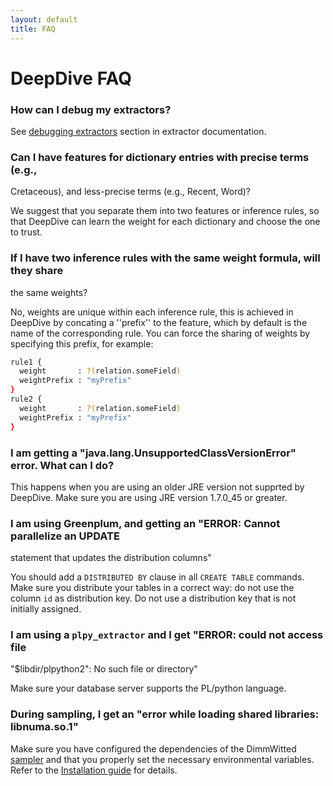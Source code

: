 ```yaml
---
layout: default
title: FAQ
---
```


# DeepDive FAQ


### How can I debug my extractors?

See [debugging extractors](extractors#debug_extractors) section in extractor documentation.

### Can I have features for dictionary entries with precise terms (e.g.,
Cretaceous), and less-precise terms (e.g., Recent, Word)?

We suggest that you separate them into two features or inference rules, so that
DeepDive can learn the weight for each dictionary and choose the one to trust.

### If I have two inference rules with the same weight formula, will they share
the same weights?

No, weights are unique within each inference rule, this is achieved in DeepDive
by concating a ''prefix'' to the
feature, which by default is the name of the corresponding rule. You can force
the sharing of weights by specifying this
prefix, for example:

```bash
rule1 {
  weight       : ?(relation.someField)
  weightPrefix : "myPrefix"
}
rule2 {
  weight       : ?(relation.someField)
  weightPrefix : "myPrefix"
}
```

### I am getting a "java.lang.UnsupportedClassVersionError" error. What can I do?

This happens when you are using an older JRE version not supprted by DeepDive.
Make sure you are using JRE version 1.7.0\_45 or greater.


### I am using Greenplum, and getting an "ERROR: Cannot parallelize an UPDATE
statement that updates the distribution columns"

You should add a `DISTRIBUTED BY` clause in all `CREATE TABLE` commands. Make
sure you distribute your tables in a correct way: do not use the column `id` as
distribution key. Do not use a distribution key that is not initially assigned.


### I am using a `plpy_extractor` and I get  "ERROR: could not access file
"$libdir/plpython2": No such file or directory"

Make sure your database server supports the PL/python language.

### During sampling, I get an "error while loading shared libraries: libnuma.so.1"

Make sure you have configured the dependencies of the DimmWitted
[sampler](sampler) and that you properly set the necessary environmental
variables. Refer to the [Installation guide](installation#sampler) for
details.

